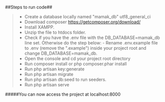 ##Steps to run code##

> - Create a database locally named "mamak_db" utf8_general_ci
> - Download composer https://getcomposer.org/download/
> - Install XAMPP.
> - Unzip the file to htdocs folder.
> - Check if you have the .env file with the DB_DATABASE=mamak_db line set. Otherwise do the step below:
	- Rename .env.example file to .env (remove the ".example") inside your project root and change DB_DATABASE=mamak_db.
> - Open the console and cd your project root directory
> - Run composer install or php composer.phar install
> - Run php artisan key:generate
> - Run php artisan migrate
> - Run php artisan db:seed to run seeders.
> - Run php artisan serve

#####You can now access the project at localhost:8000